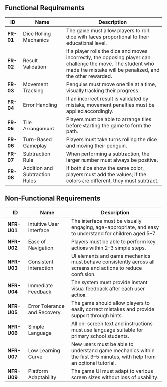 ## Functional Requirements
| **ID**     | **Name**                  | **Description** |
|------------|---------------------------|-----------------|
| **FR-01**  | Dice Rolling Mechanics    | The game must allow players to roll dice with faces proportional to their educational level. |
| **FR-02**  | Result Validation         | If a player rolls the dice and moves incorrectly, the opposing player can challenge the move. The student who made the mistake will be penalized, and the other rewarded.|
| **FR-03**  | Movement Tracking         | Penguins must move one tile at a time, visually tracking their progress. |
| **FR-04**  | Error Handling            | If an incorrect result is validated by mistake, movement penalties must be applied accordingly. |
| **FR-05**  | Tile Arrangement          | Players must be able to arrange tiles before starting the game to form the path. |
| **FR-06**  | Turn-Based Gameplay       | Players must take turns rolling the dice and moving their penguin. |
| **FR-07**  | Subtraction Rule          | When performing a subtraction, the larger number must always be positive. |
| **FR-08**  | Addition and Subtraction Rules | If both dice show the same color, players must add the values; if the colors are different, they must subtract.|

## Non-Functional Requirements
|     **ID**  | **Name**                     | **Description**                                                                                                        |
| ----------- | ---------------------------- | ---------------------------------------------------------------------------------------------------------------------- |
| **NFR-U01** | Intuitive User Interface     | The interface must be visually engaging, age-appropriate, and easy to understand for children aged 5–7.                |
| **NFR-U02** | Ease of Navigation           | Players must be able to perform key actions within 2–3 simple steps.                                                   |
| **NFR-U03** | Consistent Interaction       | UI elements and game mechanics must behave consistently across all screens and actions to reduce confusion.            |
| **NFR-U04** | Immediate Feedback           | The system must provide instant visual feedback after each user action.                                                |
| **NFR-U05** | Error Tolerance and Recovery | The game should allow players to easily correct mistakes and provide support through hints.                            |
| **NFR-U06** | Simple Language              | All on-screen text and instructions must use language suitable for primary school students.                            |
| **NFR-U07** | Low Learning Curve           | New users must be able to understand game mechanics within the first 3–5 minutes, with help from an optional tutorial. |
| **NFR-U09** | Platform Adaptability        | The game UI must adapt to various screen sizes without loss of usability.                                              |
